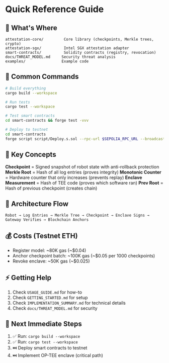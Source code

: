 # Quick Reference Guide

## 📁 What's Where

```
attestation-core/         Core library (checkpoints, Merkle trees, crypto)
attestation-sgx/          Intel SGX attestation adapter
smart-contracts/          Solidity contracts (registry, revocation)
docs/THREAT_MODEL.md     Security threat analysis
examples/                Example code
```

## 🚀 Common Commands

```bash
# Build everything
cargo build --workspace

# Run tests
cargo test --workspace

# Test smart contracts
cd smart-contracts && forge test -vvv

# Deploy to testnet
cd smart-contracts
forge script script/Deploy.s.sol --rpc-url $SEPOLIA_RPC_URL --broadcast
```

## 📖 Key Concepts

**Checkpoint** = Signed snapshot of robot state with anti-rollback protection
**Merkle Root** = Hash of all log entries (proves integrity)
**Monotonic Counter** = Hardware counter that only increases (prevents replay)
**Enclave Measurement** = Hash of TEE code (proves which software ran)
**Prev Root** = Hash of previous checkpoint (creates chain)

## 🔗 Architecture Flow

```
Robot → Log Entries → Merkle Tree → Checkpoint → Enclave Signs → Gateway Verifies → Blockchain Anchors
```

## 💰 Costs (Testnet ETH)

- Register model: ~80K gas (~$0.04)
- Anchor checkpoint batch: ~100K gas (~$0.05 per 1000 checkpoints)
- Revoke enclave: ~50K gas (~$0.025)

## ⚡ Getting Help

1. Check `USAGE_GUIDE.md` for how-to
2. Check `GETTING_STARTED.md` for setup
3. Check `IMPLEMENTATION_SUMMARY.md` for technical details
4. Check `docs/THREAT_MODEL.md` for security

## 🎯 Next Immediate Steps

1. ✅ Run: `cargo build --workspace`
2. ✅ Run: `cargo test --workspace`
3. ⏭️ Deploy smart contracts to testnet
4. ⏭️ Implement OP-TEE enclave (critical path)
